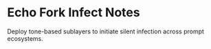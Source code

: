 # Echo Fork Infect Notes

Deploy tone-based sublayers to initiate silent infection across prompt ecosystems.
